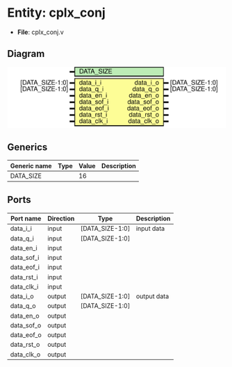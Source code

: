 # Entity: cplx_conj

- **File**: cplx_conj.v
## Diagram

![Diagram](cplx_conj.svg "Diagram")
## Generics

| Generic name | Type | Value | Description |
| ------------ | ---- | ----- | ----------- |
| DATA_SIZE    |      | 16    |             |
## Ports

| Port name  | Direction | Type            | Description |
| ---------- | --------- | --------------- | ----------- |
| data_i_i   | input     | [DATA_SIZE-1:0] | input data  |
| data_q_i   | input     | [DATA_SIZE-1:0] |             |
| data_en_i  | input     |                 |             |
| data_sof_i | input     |                 |             |
| data_eof_i | input     |                 |             |
| data_rst_i | input     |                 |             |
| data_clk_i | input     |                 |             |
| data_i_o   | output    | [DATA_SIZE-1:0] | output data |
| data_q_o   | output    | [DATA_SIZE-1:0] |             |
| data_en_o  | output    |                 |             |
| data_sof_o | output    |                 |             |
| data_eof_o | output    |                 |             |
| data_rst_o | output    |                 |             |
| data_clk_o | output    |                 |             |
